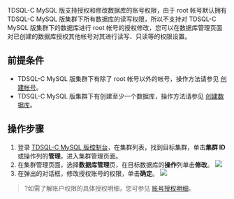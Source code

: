 TDSQL-C MySQL 版支持授权和修改数据库的账号权限，由于 root 帐号默认拥有 TDSQL-C MySQL 版集群下所有数据库的读写权限，所以不支持对 TDSQL-C MySQL 版集群下的数据库进行 root 帐号的授权修改，您可以在数据库管理页面对已创建的数据库授权其他帐号对其进行读写、只读等的权限设置。
## 前提条件
- TDSQL-C MySQL 版集群下有除了 root 帐号以外的帐号，操作方法请参见 [创建帐号](https://cloud.tencent.com/document/product/1003/62730)。
- TDSQL-C MySQL 版集群下有创建至少一个数据库，操作方法请参见 [创建数据库](https://cloud.tencent.com/document/product/1003/61749)。

## 操作步骤
1. 登录 [TDSQL-C MySQL 版控制台](https://console.cloud.tencent.com/cynosdb)，在集群列表，找到目标集群，单击**集群 ID**或操作列的**管理**，进入集群管理页面。
2. 在集群管理页面，选择**数据库管理**页，在目标数据库的**操作**列单击**修改**。
![](https://main.qcloudimg.com/raw/9d5a330fd63f8da6d48144a242f2ed17.png)
3. 在弹出的对话框，修改授权账号的权限，单击**确定**。
![](https://main.qcloudimg.com/raw/dd904cf5ff60c1187b66b7a2b1df059b.png)

>?如需了解账户权限的具体授权明细，您可参见 [账号授权明细](https://cloud.tencent.com/document/product/1003/61749#ZHQXSQMX)。


